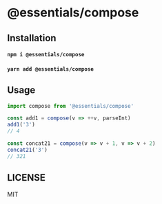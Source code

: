 # @essentials/compose

## Installation
#### `npm i @essentials/compose`
#### `yarn add @essentials/compose`

## Usage
```js
import compose from '@essentials/compose'

const add1 = compose(v => ++v, parseInt)
add1('3')
// 4

const concat21 = compose(v => v + 1, v => v + 2)
concat21('3')
// 321
````

## LICENSE
MIT
